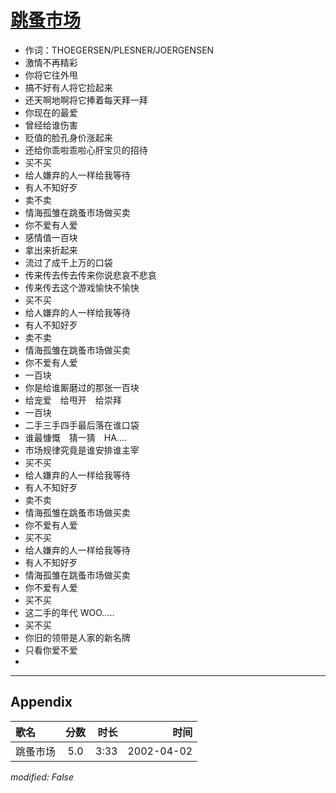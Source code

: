 # [跳蚤市场](https://music.163.com/song?id=67072)

* 作词：THOEGERSEN/PLESNER/JOERGENSEN
* 激情不再精彩
* 你将它往外甩
* 搞不好有人将它捡起来
* 还天啊地啊将它捧着每天拜一拜
* 你现在的最爱
* 曾经给谁伤害
* 贬值的脸孔身价涨起来
* 还给你乖啦乖啦心肝宝贝的招待
* 买不买
* 给人嫌弃的人一样给我等待
* 有人不知好歹
* 卖不卖
* 情海孤雏在跳蚤市场做买卖
* 你不爱有人爱
* 感情值一百块
* 拿出来折起来
* 流过了成千上万的口袋
* 传来传去传去传来你说悲哀不悲哀
* 传来传去这个游戏愉快不愉快
* 买不买
* 给人嫌弃的人一样给我等待
* 有人不知好歹
* 卖不卖
* 情海孤雏在跳蚤市场做买卖
* 你不爱有人爱
* 一百块
* 你是给谁厮磨过的那张一百块
* 给宠爱　给甩开　给崇拜
* 一百块
* 二手三手四手最后落在谁口袋
* 谁最慷慨　猜一猜　HA....
* 市场规律究竟是谁安排谁主宰
* 买不买
* 给人嫌弃的人一样给我等待
* 有人不知好歹
* 卖不卖
* 情海孤雏在跳蚤市场做买卖
* 你不爱有人爱
* 买不买
* 给人嫌弃的人一样给我等待
* 有人不知好歹
* 情海孤雏在跳蚤市场做买卖
* 你不爱有人爱
* 买不买
* 这二手的年代 WOO.....
* 买不买
* 你旧的领带是人家的新名牌
* 只看你爱不爱
* 


---

## Appendix

|歌名|分数|时长|时间|
|:---|:---:|---:|---:|
|跳蚤市场|5.0|3:33|2002-04-02

*modified: False*